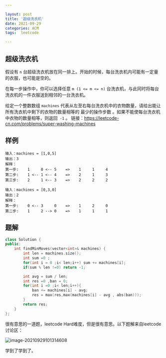 ```yaml
---

layout: post
title: '超级洗衣机'
date: 2021-09-29
categories: ACM
tags:  leetcode

---
```


## 超级洗衣机

假设有 `n` 台超级洗衣机放在同一排上。开始的时候，每台洗衣机内可能有一定量的衣服，也可能是空的。

在每一步操作中，你可以选择任意 `m (1 <= m <= n)` 台洗衣机，与此同时将每台洗衣机的一件衣服送到相邻的一台洗衣机。

给定一个整数数组 `machines` 代表从左至右每台洗衣机中的衣物数量，请给出能让所有洗衣机中剩下的衣物的数量相等的 最少的操作步数 。如果不能使每台洗衣机中衣物的数量相等，则返回` -1` 。
链接：https://leetcode-cn.com/problems/super-washing-machines

## 样例

```
输入：machines = [1,0,5]
输出：3
解释：
第一步:    1     0 <-- 5    =>    1     1     4
第二步:    1 <-- 1 <-- 4    =>    2     1     3    
第三步:    2     1 <-- 3    =>    2     2     2 

输入：machines = [0,3,0]
输出：2
解释：
第一步:    0 <-- 3     0    =>    1     2     0    
第二步:    1     2 --> 0    =>    1     1     1  

```



## 题解

```c++
class Solution {
public:
    int findMinMoves(vector<int>& machines) {
        int len = machines.size();
        int sum =0 ;
        for(int i = 0 ;i< len;i++) sum += machines[i];
        if(sum % len !=0) return -1;

        int avg = sum / len;
        int res =0 ,ban = 0;
        for(int i =0 ;i< len;i++){
            ban += machines[i] - avg;
            res = max(res,max(machines[i] - avg , abs(ban)));
        }
        return res;
    }
};
```

很有意思的一道题，leetcode Hard难度，但是很有意思。以下题解来自leetcode讨论区：

![image-20210929101314608](C:\Users\hewenting\AppData\Roaming\Typora\typora-user-images\image-20210929101314608.png)

学到了学到了。